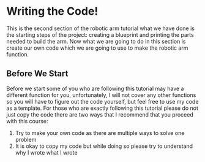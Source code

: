 # Writing the Code!
This is the second section of the robotic arm tutorial what we have done is the starting steps of the project: creating a blueprint and printing the parts needed to build the arm. Now what we are going to do in this section is create our own code which we are going to use to make the robotic arm function.

## Before We Start
Before we start some of you who are following this tutorial may have a different function for you, unfortunately, I will not cover any other functions so you will have to figure out the code yourself, but feel free to use my code as a template. For those who are exactly following this tutorial please do not just copy the code there are two ways that I recommend that you proceed with this course: 
  1. Try to make your own code as there are multiple ways to solve one problem
  2. It is okay to copy my code but while doing so please try to understand why I wrote what I wrote
